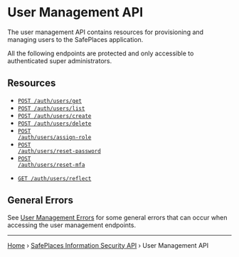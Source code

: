 # User Management API

The user management API contains resources for provisioning and managing users to the SafePlaces application.

All the following endpoints are protected and only accessible to authenticated super administrators.

## Resources

- <code><a href="get.md">POST /auth/users/get</a></code>
- <code><a href="list.md">POST /auth/users/list</a></code>
- <code><a href="create.md">POST /auth/users/create</a></code>
- <code><a href="delete.md">POST /auth/users/delete</a></code>
- <code><a href="assign-role.md">POST /auth/users/assign-role</a></code>
- <code><a href="reset-password.md">POST /auth/users/reset-password</a></code>
- <code><a href="reset-mfa.md">POST /auth/users/reset-mfa</a></code>

* <code><a href="reflect.md">GET /auth/users/reflect</a></code>

## General Errors

See [User Management Errors](errors.md) for some general
errors that can occur when accessing the user management endpoints.

---

[Home](../../README.md) › [SafePlaces Information Security API](../README.md)
› User Management API
